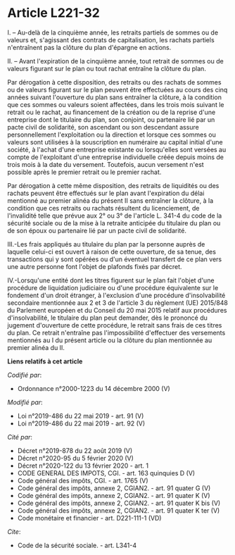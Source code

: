 # Article L221-32

I. – Au-delà de la cinquième année, les retraits partiels de sommes ou de valeurs et, s'agissant des contrats de
capitalisation, les rachats partiels n'entraînent pas la clôture du plan d'épargne en actions.

II. – Avant l'expiration de la cinquième année, tout retrait de sommes ou de valeurs figurant sur le plan ou tout rachat
entraîne la clôture du plan.

Par dérogation à cette disposition, des retraits ou des rachats de sommes ou de valeurs figurant sur le plan peuvent être
effectuées au cours des cinq années suivant l'ouverture du plan sans entraîner la clôture, à la condition que ces sommes ou
valeurs soient affectées, dans les trois mois suivant le retrait ou le rachat, au financement de la création ou de la reprise
d'une entreprise dont le titulaire du plan, son conjoint, ou partenaire lié par un pacte civil de solidarité, son ascendant
ou son descendant assure personnellement l'exploitation ou la direction et lorsque ces sommes ou valeurs sont utilisées à la
souscription en numéraire au capital initial d'une société, à l'achat d'une entreprise existante ou lorsqu'elles sont versées
au compte de l'exploitant d'une entreprise individuelle créée depuis moins de trois mois à la date du versement. Toutefois,
aucun versement n'est possible après le premier retrait ou le premier rachat.

Par dérogation à cette même disposition, des retraits de liquidités ou des rachats peuvent être effectués sur le plan avant
l'expiration du délai mentionné au premier alinéa du présent II sans entraîner la clôture, à la condition que ces retraits ou
rachats résultent du licenciement, de l'invalidité telle que prévue aux 2° ou 3° de l'article L. 341-4 du code de la sécurité
sociale ou de la mise à la retraite anticipée du titulaire du plan ou de son époux ou partenaire lié par un pacte civil de
solidarité.

III.-Les frais appliqués au titulaire du plan par la personne auprès de laquelle celui-ci est ouvert à raison de cette
ouverture, de sa tenue, des transactions qui y sont opérées ou d'un éventuel transfert de ce plan vers une autre personne
font l'objet de plafonds fixés par décret.

IV.-Lorsqu'une entité dont les titres figurent sur le plan fait l'objet d'une procédure de liquidation judiciaire ou d'une
procédure équivalente sur le fondement d'un droit étranger, à l'exclusion d'une procédure d'insolvabilité secondaire
mentionnée aux 2 et 3 de l'article 3 du règlement (UE) 2015/848 du Parlement européen et du Conseil du 20 mai 2015 relatif
aux procédures d'insolvabilité, le titulaire du plan peut demander, dès le prononcé du jugement d'ouverture de cette
procédure, le retrait sans frais de ces titres du plan. Ce retrait n'entraîne pas l'impossibilité d'effectuer des versements
mentionnés au I du présent article ou la clôture du plan mentionnée au premier alinéa du II.

**Liens relatifs à cet article**

_Codifié par_:

  - Ordonnance n°2000-1223 du 14 décembre 2000 (V)

_Modifié par_:

  - Loi n°2019-486 du 22 mai 2019 - art. 91 (V)
  - Loi n°2019-486 du 22 mai 2019 - art. 92 (V)

_Cité par_:

  - Décret n°2019-878 du 22 août 2019 (V)
  - Décret n°2020-95 du 5 février 2020 (V)
  - Décret n°2020-122 du 13 février 2020 - art. 1
  - CODE GENERAL DES IMPOTS, CGI. - art. 163 quinquies D (V)
  - Code général des impôts, CGI. - art. 1765 (V)
  - Code général des impôts, annexe 2, CGIAN2. - art. 91 quater G (V)
  - Code général des impôts, annexe 2, CGIAN2. - art. 91 quater K (V)
  - Code général des impôts, annexe 2, CGIAN2. - art. 91 quater K bis (V)
  - Code général des impôts, annexe 2, CGIAN2. - art. 91 quater K ter (V)
  - Code monétaire et financier - art. D221-111-1 (VD)

_Cite_:

  - Code de la sécurité sociale. - art. L341-4
